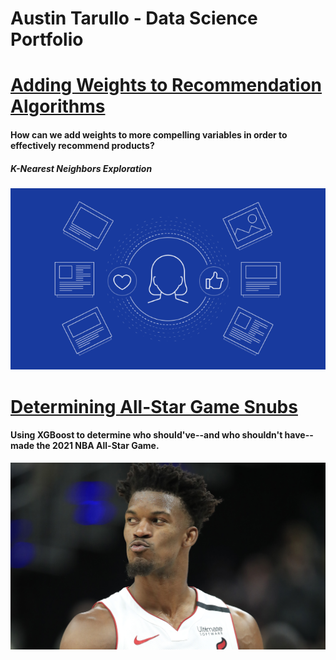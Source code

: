 # Austin Tarullo - Data Science Portfolio

# [Adding Weights to Recommendation Algorithms](https://github.com/atarullo/Austin_Tarullo_Portfolio/KNN)
#### How can we add weights to more compelling variables in order to effectively recommend products?
##### K-Nearest Neighbors Exploration

![](/images/rec_image.png)


# [Determining All-Star Game Snubs](https://github.com/atarullo/Austin_Tarullo_Portfolio/NBA)
#### Using XGBoost to determine who should've--and who shouldn't have--made the 2021 NBA All-Star Game.

![](/images/jb.jpg)
